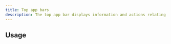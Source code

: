 ```yaml
---
title: Top app bars
description: The top app bar displays information and actions relating to the current screen.
---
```


## Usage

<usage></usage>
